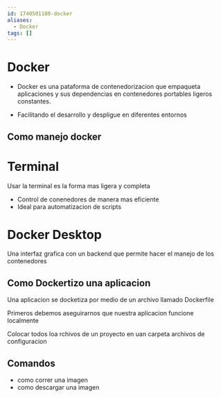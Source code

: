 ```yaml
---
id: 1740501180-docker
aliases:
  - Docker
tags: []
---
```


# Docker

- Docker es una pataforma de contenedorizacion que empaqueta aplicaciones y sus dependencias en contenedores portables ligeros constantes.

- Facilitando el desarrollo y despligue en diferentes entornos

## Como manejo docker

# Terminal

Usar la terminal es la forma mas ligera y completa

- Control de conenedores de manera mas eficiente
- Ideal para automatizacion de scripts

# Docker Desktop

Una interfaz grafica con un backend que permite hacer el manejo de los contenedores

## Como Dockertizo una aplicacion

Una aplicacion se docketiza por medio de un archivo llamado
Dockerfile

Primeros debemos aseguirarnos que nuestra aplicacion funcione localmente

Colocar todos loa rchivos de un proyecto en uan carpeta archivos de configuracion

## Comandos

- como correr una imagen
- como descargar una imagen
